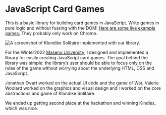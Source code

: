 # JavaScript Card Games

This is a basic library for building card games in JavaScript. Write games in pure logic and without fussing with the DOM! [Here are some live example games.][examples] They probably only work on Chrome.

![A screenshot of Klondike Solitaire implemented with our library.][screenshot]

For the Winter2022 [Maseno University][hack], I designed and implemented a library for easily creating JavaScript card games. The goal behind the library was simple: the library’s user should be able to focus only on the rules of the game without worrying about the underlying HTML, CSS and JavaScript.

Jonathan Ewart worked on the actual UI code and the game of War, Valerie Woolard worked on the graphics and visual design and I worked on the core abstractions and game of Klondike Solitaire.

We ended up getting second place at the hackathon and winning Kindles, which was nice.

[hack]: http://www.huffingtonpost.com/marissa-louie/for-the-win-at-the-berkel_b_844749.html
[vw]: http://valeriewoolard.com/
[je]: https://sites.google.com/site/jonathanewart/
[examples]: http://jelv.is/cards
[screenshot]: http://jelv.is/cards/screenshot.png
